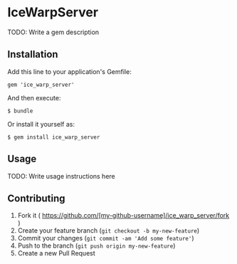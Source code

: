# IceWarpServer

TODO: Write a gem description

## Installation

Add this line to your application's Gemfile:

    gem 'ice_warp_server'

And then execute:

    $ bundle

Or install it yourself as:

    $ gem install ice_warp_server

## Usage

TODO: Write usage instructions here

## Contributing

1. Fork it ( https://github.com/[my-github-username]/ice_warp_server/fork )
2. Create your feature branch (`git checkout -b my-new-feature`)
3. Commit your changes (`git commit -am 'Add some feature'`)
4. Push to the branch (`git push origin my-new-feature`)
5. Create a new Pull Request
